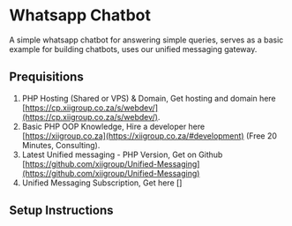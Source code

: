 # Whatsapp Chatbot
A simple whatsapp chatbot for answering simple queries, serves as a basic example for building chatbots, uses our unified messaging gateway.


## Prequisitions
1. PHP Hosting (Shared or VPS) & Domain, Get hosting and domain here [https://cp.xiigroup.co.za/s/webdev/](https://cp.xiigroup.co.za/s/webdev/).
2. Basic PHP OOP Knowledge, Hire a developer here [https://xiigroup.co.za](https://xiigroup.co.za/#development) (Free 20 Minutes, Consulting).
3. Latest Unified messaging - PHP Version, Get on Github [https://github.com/xiigroup/Unified-Messaging](https://github.com/xiigroup/Unified-Messaging)
4. Unified Messaging Subscription, Get here []

## Setup Instructions
